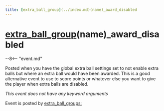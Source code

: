 ```yaml
---
title: [extra_ball_group](../index.md)(name)_award_disabled
---
```


# [extra_ball_group](../index.md)(name)_award_disabled


--8<-- "event.md"

Posted when you have the global extra ball settings set to not enable
extra balls but where an extra ball would have been awarded. This is a
good alternative event to use to score points or whatever else you want
to give the player when extra balls are disabled.

*This event does not have any keyword arguments*

Event is posted by [extra_ball_groups:](../config/extra_ball_groups.md)
